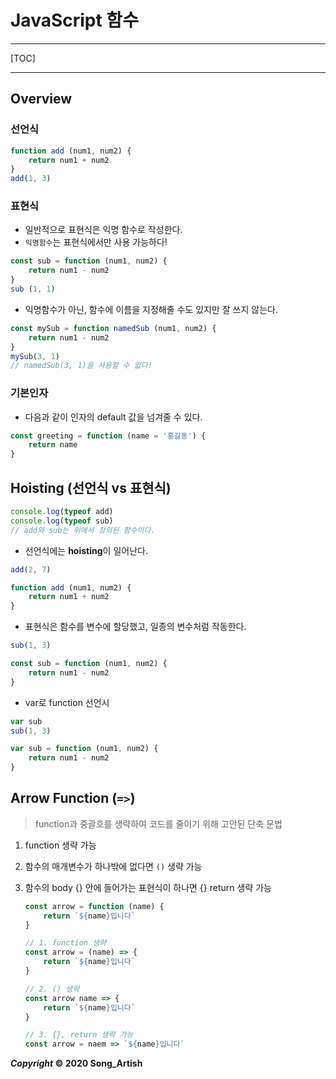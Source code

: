 # JavaScript 함수

---

[TOC]

---



## Overview

### 선언식

```javascript
function add (num1, num2) {
    return num1 + num2
}
add(1, 3)
```

### 표현식

- 일반적으로 표현식은 익명 함수로 작성한다.
- `익명함수`는 표현식에서만 사용 가능하다!

```javascript
const sub = function (num1, num2) {
    return num1 - num2
}
sub (1, 1)
```

- 익명함수가 아닌, 함수에 이름을 지정해줄 수도 있지만 잘 쓰지 않는다.

```javascript
const mySub = function namedSub (num1, num2) {
    return num1 - num2
}
mySub(3, 1)
// namedSub(3, 1)을 사용할 수 없다!
```

### 기본인자

- 다음과 같이 인자의 default 값을 넘겨줄 수 있다.

```javascript
const greeting = function (name = '홍길동') {
    return name
}
```



## Hoisting (선언식 vs 표현식)

```javascript
console.log(typeof add)
console.log(typeof sub)
// add와 sub는 위에서 정의된 함수이다.
```

- 선언식에는 **hoisting**이 일어난다.

```javascript
add(2, 7)

function add (num1, num2) {
    return num1 + num2
}
```

- 표현식은 함수를 변수에 할당했고, 일종의 변수처럼 작동한다.

```javascript
sub(1, 3)

const sub = function (num1, num2) {
    return num1 - num2
}
```

- var로 function 선언시

```javascript
var sub
sub(1, 3)

var sub = function (num1, num2) {
    return num1 - num2
}
```



## Arrow Function (`=>`)

> function과 중괄호를 생략하여 코드를 줄이기 위해 고안된 단축 문법

1. function 생략 가능

2. 함수의 매개변수가 하나밖에 없다면 `()` 생략 가능

3. 함수의 body  {} 안에 들어가는 표현식이 하나면 {} return 생략 가능

   ```javascript
   const arrow = function (name) {
       return `${name}입니다`
   }
   
   // 1. function 생략
   const arrow = (name) => {
       return `${name}입니다`
   }
   
   // 2. () 생략
   const arrow name => {
       return `${name}입니다`
   }
   
   // 3. {}, return 생략 가능
   const arrow = naem => `${name}입니다`
   ```



***Copyright* © 2020 Song_Artish**
